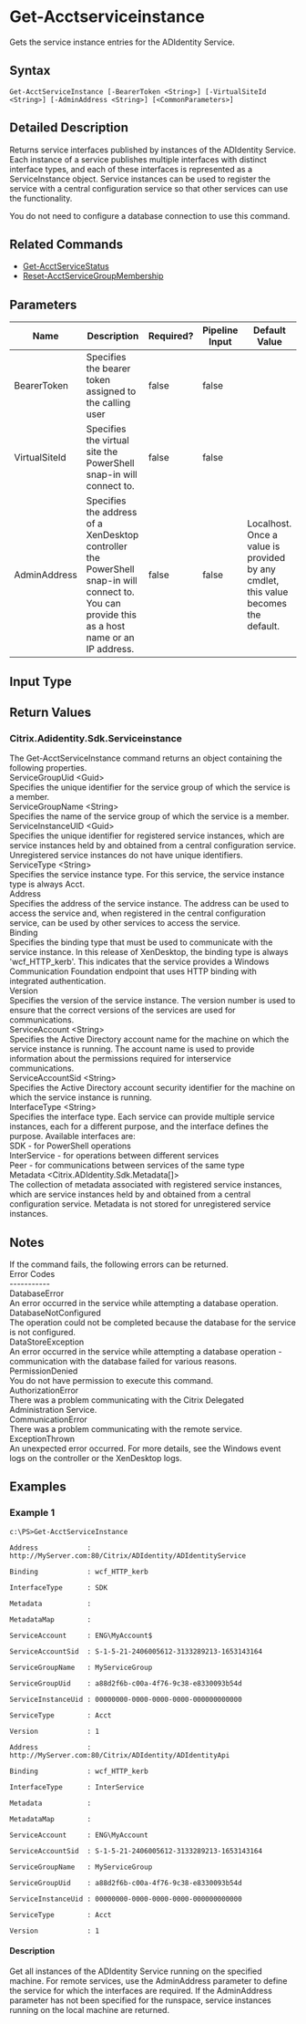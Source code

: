 ﻿
# Get-Acctserviceinstance
Gets the service instance entries for the ADIdentity Service.
## Syntax
```
Get-AcctServiceInstance [-BearerToken <String>] [-VirtualSiteId <String>] [-AdminAddress <String>] [<CommonParameters>]
```
## Detailed Description
Returns service interfaces published by instances of the ADIdentity Service. Each instance of a service publishes multiple interfaces with distinct interface types, and each of these interfaces is represented as a ServiceInstance object. Service instances can be used to register the service with a central configuration service so that other services can use the functionality.

You do not need to configure a database connection to use this command.


## Related Commands

* [Get-AcctServiceStatus](./Get-AcctServiceStatus/)
* [Reset-AcctServiceGroupMembership](./Reset-AcctServiceGroupMembership/)
## Parameters
| Name   | Description | Required? | Pipeline Input | Default Value |
| --- | --- | --- | --- | --- |
| BearerToken | Specifies the bearer token assigned to the calling user | false | false |  |
| VirtualSiteId | Specifies the virtual site the PowerShell snap-in will connect to. | false | false |  |
| AdminAddress | Specifies the address of a XenDesktop controller the PowerShell snap-in will connect to. You can provide this as a host name or an IP address. | false | false | Localhost. Once a value is provided by any cmdlet, this value becomes the default. |

## Input Type

### 

## Return Values

### Citrix.Adidentity.Sdk.Serviceinstance
The Get-AcctServiceInstance command returns an object containing the following properties.<br>ServiceGroupUid &lt;Guid&gt;<br>    Specifies the unique identifier for the service group of which the service is a member.<br>ServiceGroupName &lt;String&gt;<br>    Specifies the name of the service group of which the service is a member.<br>ServiceInstanceUID &lt;Guid&gt;<br>    Specifies the unique identifier for registered service instances, which are service instances held by and obtained from a central configuration service.  Unregistered service instances do not have unique identifiers.<br>ServiceType &lt;String&gt;<br>    Specifies the service instance type.  For this service, the service instance type is always Acct.<br>Address<br>    Specifies the address of the service instance.  The address can be used to access the service and, when registered in the central configuration service, can be used by other services to access the service.<br>Binding<br>    Specifies the binding type that must be used to communicate with the service instance.  In this release of XenDesktop, the binding type is always 'wcf\_HTTP\_kerb'. This indicates that the service provides a Windows Communication Foundation endpoint that uses HTTP binding with integrated authentication.<br>Version<br>    Specifies the version of the service instance.  The version number is used to ensure that the correct versions of the services are used for communications.<br>ServiceAccount &lt;String&gt;<br>    Specifies the Active Directory account name for the machine on which the service instance is running.  The account name is used to provide information about the permissions required for interservice communications.<br>ServiceAccountSid &lt;String&gt;<br>    Specifies the Active Directory account security identifier for the machine on which the service instance is running.<br>InterfaceType &lt;String&gt;<br>    Specifies the interface type.  Each service can provide multiple service instances, each for a different purpose, and the interface defines the purpose.  Available interfaces are:<br>        SDK - for PowerShell operations<br>        InterService - for operations between different services<br>        Peer - for communications between services of the same type<br>Metadata &lt;Citrix.ADIdentity.Sdk.Metadata\[\]&gt;<br>     The collection of metadata associated with registered service instances, which are service instances held by and obtained from a central configuration service.  Metadata is not stored for unregistered service instances.
## Notes
If the command fails, the following errors can be returned.<br>    Error Codes<br>    -----------<br>    DatabaseError<br>        An error occurred in the service while attempting a database operation.<br>    DatabaseNotConfigured<br>        The operation could not be completed because the database for the service is not configured.<br>    DataStoreException<br>        An error occurred in the service while attempting a database operation - communication with the database failed for various reasons.<br>    PermissionDenied<br>        You do not have permission to execute this command.<br>    AuthorizationError<br>        There was a problem communicating with the Citrix Delegated Administration Service.<br>    CommunicationError<br>        There was a problem communicating with the remote service.<br>    ExceptionThrown<br>        An unexpected error occurred.  For more details, see the Windows event logs on the controller or the XenDesktop logs.
## Examples

### Example 1
```
c:\PS>Get-AcctServiceInstance

Address            : http://MyServer.com:80/Citrix/ADIdentity/ADIdentityService

Binding            : wcf_HTTP_kerb

InterfaceType      : SDK

Metadata           :

MetadataMap        :

ServiceAccount     : ENG\MyAccount$

ServiceAccountSid  : S-1-5-21-2406005612-3133289213-1653143164

ServiceGroupName   : MyServiceGroup

ServiceGroupUid    : a88d2f6b-c00a-4f76-9c38-e8330093b54d

ServiceInstanceUid : 00000000-0000-0000-0000-000000000000

ServiceType        : Acct

Version            : 1

Address            : http://MyServer.com:80/Citrix/ADIdentity/ADIdentityApi

Binding            : wcf_HTTP_kerb

InterfaceType      : InterService

Metadata           :

MetadataMap        :

ServiceAccount     : ENG\MyAccount

ServiceAccountSid  : S-1-5-21-2406005612-3133289213-1653143164

ServiceGroupName   : MyServiceGroup

ServiceGroupUid    : a88d2f6b-c00a-4f76-9c38-e8330093b54d

ServiceInstanceUid : 00000000-0000-0000-0000-000000000000

ServiceType        : Acct

Version            : 1
```
#### Description
Get all instances of the ADIdentity Service running on the specified machine.  For remote services, use the AdminAddress parameter to define the service for which the interfaces are required.  If the AdminAddress parameter has not been specified for the runspace, service instances running on the local machine are returned.
